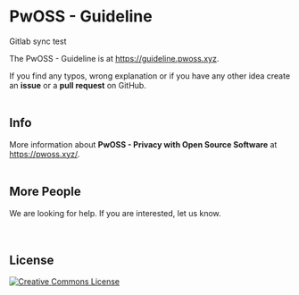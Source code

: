 # PwOSS - Guideline
Gitlab sync test

The PwOSS - Guideline is at https://guideline.pwoss.xyz.

If you find any typos, wrong explanation or if you have any other idea create an __issue__ or a __pull request__ on GitHub.
<br>
<br>
## Info
More information about __PwOSS - Privacy with Open Source Software__ at https://pwoss.xyz/.
<br>
<br>
## More People
We are looking for help. If you are interested, let us know.
<br>
<br>
<br>
## License

<a href="http://creativecommons.org/licenses/by-sa/4.0/" rel="license"><img style="border-width: 0;" src="https://pwoss.xyz/wp-content/uploads/2018/07/licensebutton.png" alt="Creative Commons License" /></a>
